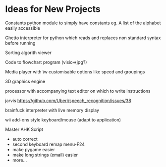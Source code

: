 # Ideas for New Projects

Constants python module to simply have constants eg. A list of the alphabet easily accessible

Ghetto interpreter for python which reads and replaces non standard syntax before running

Sorting algorith viewer

Code to flowchart program (visio=>jpg?)

Media player with \w customisable options like speed and groupings

3D graphics engine

processor with accompanying text editor on which to write instructions

jarvis https://github.com/Uberi/speech_recognition/issues/38

brainfuck interpreter with live memory display

wii add-ons style keyboard/mouse (adapt to application)

Master AHK Script
- auto correct
- second keyboard remap menu-F24
- make pygame easier
- make long strings (email) easier
- more...
